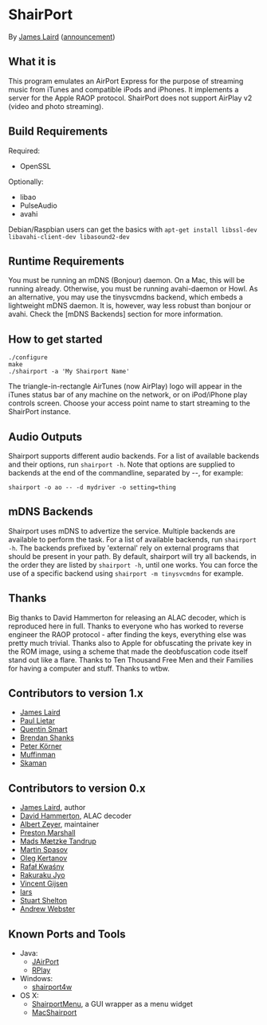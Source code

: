 ShairPort
=========
By [James Laird](mailto:jhl@mafipulation.org) ([announcement](http://mafipulation.org/blagoblig/2011/04/08#shairport))

What it is
----------
This program emulates an AirPort Express for the purpose of streaming music from iTunes and compatible iPods and iPhones. It implements a server for the Apple RAOP protocol.
ShairPort does not support AirPlay v2 (video and photo streaming).

Build Requirements
------------------
Required:
* OpenSSL

Optionally:
* libao
* PulseAudio
* avahi

Debian/Raspbian users can get the basics with
`apt-get install libssl-dev libavahi-client-dev libasound2-dev`


Runtime Requirements
--------------------
You must be running an mDNS (Bonjour) daemon. On a Mac, this will be running already. Otherwise, you must be running avahi-daemon or Howl.
As an alternative, you may use the tinysvcmdns backend, which embeds a lightweight mDNS daemon. It is, however, way less robust than bonjour or avahi.
Check the [mDNS Backends] section for more information.

How to get started
-------------
```
./configure
make
./shairport -a 'My Shairport Name'
```

The triangle-in-rectangle AirTunes (now AirPlay) logo will appear in the iTunes status bar of any machine on the network, or on iPod/iPhone play controls screen. Choose your access point name to start streaming to the ShairPort instance.

Audio Outputs
-------------
Shairport supports different audio backends.
For a list of available backends and their options, run `shairport -h`.
Note that options are supplied to backends at the end of the commandline, separated by --, for example:
```
shairport -o ao -- -d mydriver -o setting=thing
```

mDNS Backends
-------------
Shairport uses mDNS to advertize the service. Multiple backends are available to perform the task.
For a list of available backends, run `shairport -h`.
The backends prefixed by 'external' rely on external programs that should be present in your path.
By default, shairport will try all backends, in the order they are listed by `shairport -h`, until one works.
You can force the use of a specific backend using `shairport -m tinysvcmdns` for example.


Thanks
------
Big thanks to David Hammerton for releasing an ALAC decoder, which is reproduced here in full.
Thanks to everyone who has worked to reverse engineer the RAOP protocol - after finding the keys, everything else was pretty much trivial.
Thanks also to Apple for obfuscating the private key in the ROM image, using a scheme that made the deobfuscation code itself stand out like a flare.
Thanks to Ten Thousand Free Men and their Families for having a computer and stuff.
Thanks to wtbw.

Contributors to version 1.x
---------------------------
* [James Laird](http://mafipulation.org)
* [Paul Lietar](http://www.lietar.net/~paul)
* [Quentin Smart](http://github.com/sm3rt)
* [Brendan Shanks](http://github.com/mrpippy)
* [Peter Körner](http://mazdermind.de)
* [Muffinman](http://github.com/therealmuffin)
* [Skaman](http://github.com/skaman)

Contributors to version 0.x
---------------------------
* [James Laird](mailto:jhl@mafipulation.org), author
* [David Hammerton](http://craz.net/), ALAC decoder
* [Albert Zeyer](http://www.az2000.de), maintainer
* [Preston Marshall](mailto:preston@synergyeoc.com)
* [Mads Mætzke Tandrup](mailto:mads@tandrup.org)
* [Martin Spasov](mailto:mspasov@gmail.com)
* [Oleg Kertanov](mailto:okertanov@gmail.com)
* [Rafał Kwaśny](mailto:mag@entropy.be)
* [Rakuraku Jyo](mailto:jyo.rakuraku@gmail.com)
* [Vincent Gijsen](mailto:vtj.gijsen@gmail.com)
* [lars](mailto:lars@namsral.com)
* [Stuart Shelton](https://blog.stuart.shelton.me/)
* [Andrew Webster](mailto:andywebs@gmail.com)

Known Ports and Tools
---------------------
* Java:
    * [JAirPort](https://github.com/froks/JAirPort)
    * [RPlay](https://github.com/bencall/RPlay)
* Windows:
    * [shairport4w](http://sf.net/projects/shairport4w)
* OS X:
    * [ShairportMenu](https://github.com/rcarlsen/ShairPortMenu), a GUI wrapper as a menu widget
    * [MacShairport](https://github.com/joshaber/MacShairport)
